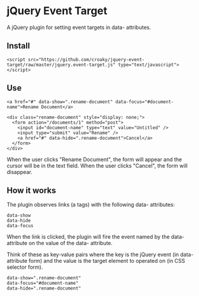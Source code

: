 jQuery Event Target
===================

A jQuery plugin for setting event targets in data- attributes.

Install
-------

    <script src="https://github.com/croaky/jquery-event-target/raw/master/jquery.event-target.js" type="text/javascript"></script>

Use
---

    <a href="#" data-show=".rename-document" data-focus="#document-name">Rename Document</a>

    <div class="rename-document" style="display: none;">
      <form action="/documents/1" method="post">
        <input id="document-name" type="text" value="Untitled" />
        <input type="submit" value="Rename" />
        <a href="#" data-hide=".rename-document">Cancel</a>
      </form>
    </div>

When the user clicks "Rename Document", the form will appear and the cursor will be in the text field. When the user clicks "Cancel", the form will disappear.

How it works
------------

The plugin observes links (a tags) with the following data- attributes:

    data-show
    data-hide
    data-focus

When the link is clicked, the plugin will fire the event named by the data- attribute on the value of the data- attribute.

Think of these as key-value pairs where the key is the jQuery event (in data- attribute form) and the value is the target element to operated on (in CSS selector form).

    data-show=".rename-document"
    data-focus="#document-name"
    data-hide=".rename-document"
